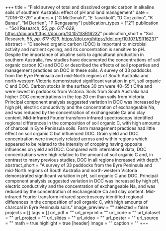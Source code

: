 +++
title = "Field survey of total and dissolved organic carbon in alkaline soils of southern Australia: effect of pH and land management"
date = "2016-12-29"
authors = ["G McDonald", "E Tavakkoli", "D Cozzolino", "K Banas", "M Derrien", "P Rengasamy"]
publication_types = ["2"]
publication = "Soil Research, 55, _pp. 617-629_, https://doi.org/https://doi.org/10.1071/SR16237"
publication_short = "Soil Research, 55, _pp. 617-629_, https://doi.org/https://doi.org/10.1071/SR16237"
abstract = "Dissolved organic carbon (DOC) is important to microbial activity and nutrient cycling, and its concentration is sensitive to pH. Despite the importance of alkaline soils to agricultural production in southern Australia, few studies have documented the concentrations of soil organic carbon (C) and DOC or described the effects of soil properties and management practices on DOC in these soils. A survey of 33 paddocks from the Eyre Peninsula and mid-North regions of South Australia and north-western Victoria demonstrated significant variation in pH, soil organic C and DOC. Carbon stocks in the surface 30 cm were 40–55 t C/ha and were lowest in paddocks from Victoria. Soils from South Australia had higher DOC concentrations in the top 20 cm than soils from Victoria. Principal component analysis suggested variation in DOC was increased by high pH, electric conductivity and the concentration of exchangeable Na, and was reduced by the concentration of exchangeable Ca and clay content. Mid-infrared Fourier transform infrared spectroscopy identified regional differences in the composition of soil organic C, with high amounts of charcoal in Eyre Peninsula soils. Farm management practices had little effect on soil organic C but influenced DOC. Grain yield and DOC concentration were inversely related across and within regions which appeared to be related to the intensity of cropping having opposite influences on yield and DOC. Compared with international data, DOC concentrations were high relative to the amount of soil organic C and, in contrast to many previous studies, DOC in all regions increased with depth."
abstract_short = "A survey of 33 paddocks from the Eyre Peninsula and mid-North regions of South Australia and north-western Victoria demonstrated significant variation in pH, soil organic C and DOC. Principal component analysis suggested variation in DOC was increased by high pH, electric conductivity and the concentration of exchangeable Na, and was reduced by the concentration of exchangeable Ca and clay content. Mid-infrared Fourier transform infrared spectroscopy identified regional differences in the composition of soil organic C, with high amounts of charcoal in Eyre Peninsula soils."
image_preview = ""
selected = false
projects = []
tags = []
url_pdf = ""
url_preprint = ""
url_code = ""
url_dataset = ""
url_project = ""
url_slides = ""
url_video = ""
url_poster = ""
url_source = ""
math = true
highlight = true
[header]
image = ""
caption = ""
+++
